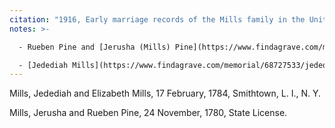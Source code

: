 ```yaml
---
citation: "1916, Early marriage records of the Mills family in the United States : official and authoritative records of Mills marriages in the original states and colonies from 1628 to 1865 by William Montgomery Clemens, p35, ancestry.com."
notes: >-

  - Rueben Pine and [Jerusha (Mills) Pine](https://www.findagrave.com/memorial/108776090/jerusha-pine) are [Mary Ann Mills'](https://www.findagrave.com/memorial/75958702/mary-ann-mills) paternal grandparents.

  - [Jedediah Mills](https://www.findagrave.com/memorial/68727533/jedediah-mills) (? to 21 Dec 1828) and [Elizabeth (Mills) Mills](https://www.findagrave.com/memorial/68731488/elizabeth-mills) (? to 15 Jul 1826) are the parents of [Mary Platt (Mills) Mills](https://www.findagrave.com/memorial/138421346/mary-platt-mills) (30 Jan 1801 to 18 Jun 1881), the second wife of Edward Mills' father Jonas.
---
```

Mills, Jedediah and Elizabeth Mills, 17 February, 1784, Smithtown, L. I., N. Y.

Mills, Jerusha and Rueben Pine, 24 November, 1780, State License.
